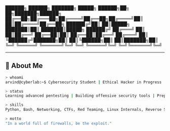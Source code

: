 ██████╗ ██████╗ ███████╗ █████╗  ██████╗██╗  ██╗███████╗██████╗ 
██╔══██╗██╔═══██╗██╔════╝██╔══██╗██╔════╝██║  ██║██╔════╝██╔══██╗
██████╔╝██║   ██║█████╗  ███████║██║     ███████║█████╗  ██████╔╝
██╔═══╝ ██║   ██║██╔══╝  ██╔══██║██║     ██╔══██║██╔══╝  ██╔═══╝ 
██║     ╚██████╔╝███████╗██║  ██║╚██████╗██║  ██║███████╗██║     
╚═╝      ╚═════╝ ╚══════╝╚═╝  ╚═╝ ╚═════╝╚═╝  ╚═╝╚══════╝╚═╝     
                                         
---

## 🧠 About Me

```bash
> whoami
arvind@cyberlab:~$ Cybersecurity Student | Ethical Hacker in Progress

> status
Learning advanced pentesting | Building offensive security tools | Preparing for CompTIA Security+

> skills
Python, Bash, Networking, CTFs, Red Teaming, Linux Internals, Reverse Shells, WiFi Attacks

> motto
"In a world full of firewalls, be the exploit."
